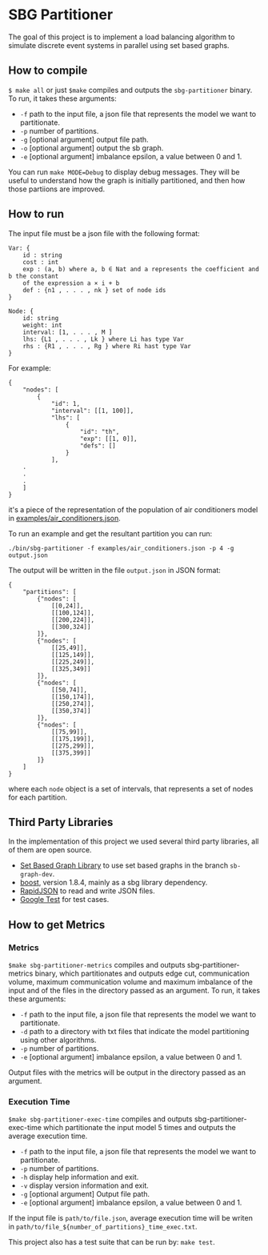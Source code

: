 # SBG Partitioner

The goal of this project is to implement a load balancing algorithm to simulate discrete event systems in parallel using set based graphs.


## How to compile

`$ make all` or just `$make` compiles and outputs the `sbg-partitioner` binary. To run, it takes these arguments:

* `-f` path to the input file, a json file that represents the model we want to partitionate.
* `-p` number of partitions.
* `-g` [optional argument] output file path.
* `-o` [optional argument] output the sb graph.
* `-e` [optional argument] imbalance epsilon, a value between 0 and 1.

You can run `make MODE=Debug` to display debug messages. They will be useful to
understand how the graph is initially partitioned, and then how those partiions
are improved.

## How to run

The input file must be a json file with the following format:


```
Var: {
    id : string
    cost : int
    exp : (a, b) where a, b ∈ Nat and a represents the coefficient and b the constant
    of the expression a × i + b
    def : {n1 , . . . , nk } set of node ids
}

Node: {
    id: string
    weight: int
    interval: [1, . . . , M ]
    lhs: {L1 , . . . , Lk } where Li has type Var
    rhs : {R1 , . . . , Rg } where Ri hast type Var
}
```

For example:

```
{
    "nodes": [
        {
            "id": 1,
            "interval": [[1, 100]],
            "lhs": [
                {
                    "id": "th",
                    "exp": [[1, 0]],
                    "defs": []
                }
            ],
    .
    .
    .
    ]
}
```

it's a piece of the representation of the population of air conditioners model
in [examples/air_conditioners.json](examples/air_conditioners.json).

To run an example and get the resultant partition you can run:

`./bin/sbg-partitioner -f examples/air_conditioners.json -p 4 -g output.json`

The output will be written in the file `output.json` in JSON format:

```
{
    "partitions": [
        {"nodes": [
            [[0,24]],
            [[100,124]],
            [[200,224]],
            [[300,324]]
        ]},
        {"nodes": [
            [[25,49]],
            [[125,149]],
            [[225,249]],
            [[325,349]]
        ]},
        {"nodes": [
            [[50,74]],
            [[150,174]],
            [[250,274]],
            [[350,374]]
        ]},
        {"nodes": [
            [[75,99]],
            [[175,199]],
            [[275,299]],
            [[375,399]]
        ]}
    ]
}
```

where each `node` object is a set of intervals, that represents a set of nodes for
each partition.

## Third Party Libraries

In the implementation of this project we used several third party libraries,
all of them are open source.

* [Set Based Graph Library](https://github.com/CIFASIS/sb-graph) to use set based graphs
in the branch `sb-graph-dev`.
* [boost](https://www.boost.org/), version 1.8.4, mainly as a sbg library dependency.
* [RapidJSON](https://rapidjson.org/) to read and write JSON files.
* [Google Test](https://google.github.io/googletest/) for test cases.

## How to get Metrics

### Metrics

`$make sbg-partitioner-metrics` compiles and outputs sbg-partitioner-metrics binary, which partitionates and outputs edge cut, communication volume, maximum communication volume and maximum imbalance of the input and of the files in the directory passed as an argument. To run, it takes these arguments:

* `-f` path to the input file, a json file that represents the model we want to partitionate.
* `-d` path to a directory with txt files that indicate the model partitioning using other algorithms.
* `-p` number of partitions.
* `-e` [optional argument] imbalance epsilon, a value between 0 and 1.

Output files with the metrics will be output in the directory passed as an argument.


### Execution Time

`$make sbg-partitioner-exec-time` compiles and outputs sbg-partitioner-exec-time which partitionate the input model 5 times and outputs the average execution time.

* `-f` path to the input file, a json file that represents the model we want to partitionate.
* `-p` number of partitions.
* `-h` display help information and exit.
* `-v` display version information and exit.
* `-g` [optional argument] Output file path.
* `-e` [optional argument] imbalance epsilon, a value between 0 and 1.

If the input file is `path/to/file.json`, average execution time will be writen in `path/to/file_${number_of_partitions}_time_exec.txt`.

This project also has a test suite that can be run by: `make test`.